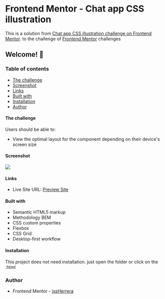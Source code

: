 # Frontend Mentor - Chat app CSS illustration

This is a solution from [Chat app CSS illustration challenge on Frontend Mentor](https://www.frontendmentor.io/challenges/chat-app-css-illustration-O5auMkFqY). to the challenge of [Frontend Mentor](https://www.frontendmentor.io) challenges

## Welcome! 👋

### Table of contents

- [The challenge](#the-challenge)
- [Screenshot](#screenshot)
- [Links](#links)
- [Built with](#built-with)
- [Installation](#installation)
- [Author](#author)



#### The challenge
Users should be able to:

- View the optimal layout for the component depending on their device's screen size

#### Screenshot
<!--![Chat app CSS illustration](https://i.imgur.com/DyOxM9u.png) -->
[![](https://i.imgur.com/DyOxM9u.png)](https://chat-illustration-css.netlify.app/)


#### Links
- Live Site URL: [Preview Site](https://chat-illustration-css.netlify.app/)

#### Built with

- Semantic HTML5 markup
- Methodology BEM
- CSS custom properties
- Flexbox
- CSS Grid
- Desktop-first workflow

#### Installation
This project does not need installation. just open the folder or click on the .html

### Author
- Frontend Mentor - [jssHerrera](https://www.frontendmentor.io/profile/jssHerrera)
